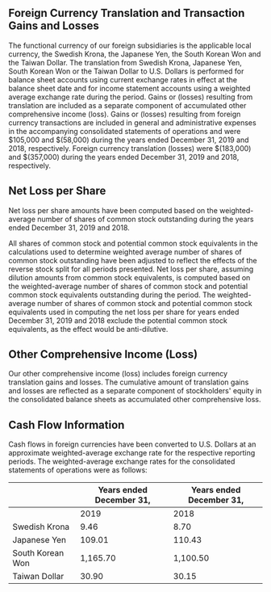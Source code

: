 ## Foreign Currency Translation and Transaction Gains and Losses

The functional currency of our foreign subsidiaries is the applicable local currency, the Swedish Krona, the Japanese Yen, the South Korean Won and the Taiwan Dollar. The translation from Swedish Krona, Japanese Yen, South Korean Won or the Taiwan Dollar to U.S. Dollars is performed for balance sheet accounts using current exchange rates in effect at the balance sheet date and for income statement accounts using a weighted average exchange rate during the period. Gains or (losses) resulting from translation are included as a separate component of accumulated other comprehensive income (loss). Gains or (losses) resulting from foreign currency transactions are included in general and administrative expenses in the accompanying consolidated statements of operations and were $105,000 and $(58,000) during the years ended December 31, 2019 and 2018, respectively. Foreign currency translation (losses) were $(183,000) and $(357,000) during the years ended December 31, 2019 and 2018, respectively.

## Net Loss per Share

Net loss per share amounts have been computed based on the weighted-average number of shares of common stock outstanding during the years ended December 31, 2019 and 2018.

All shares of common stock and potential common stock equivalents in the calculations used to determine weighted average number of shares of common stock outstanding have been adjusted to reflect the effects of the reverse stock split for all periods presented. Net loss per share, assuming dilution amounts from common stock equivalents, is computed based on the weighted-average number of shares of common stock and potential common stock equivalents outstanding during the period. The weighted-average number of shares of common stock and potential common stock equivalents used in computing the net loss per share for years ended December 31, 2019 and 2018 exclude the potential common stock equivalents, as the effect would be anti-dilutive.

## Other Comprehensive Income (Loss)

Our other comprehensive income (loss) includes foreign currency translation gains and losses. The cumulative amount of translation gains and losses are reflected as a separate component of stockholders' equity in the consolidated balance sheets as accumulated other comprehensive loss.

## Cash Flow Information

Cash flows in foreign currencies have been converted to U.S. Dollars at an approximate weighted-average exchange rate for the respective reporting periods. The weighted-average exchange rates for the consolidated statements of operations were as follows:

|                  | Years ended December 31,   | Years ended December 31,   |
|------------------|----------------------------|----------------------------|
|                  | 2019                       | 2018                       |
| Swedish Krona    | 9.46                       | 8.70                       |
| Japanese Yen     | 109.01                     | 110.43                     |
| South Korean Won | 1,165.70                   | 1,100.50                   |
| Taiwan Dollar    | 30.90                      | 30.15                      |